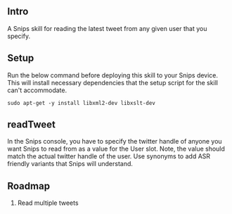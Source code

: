 ## Intro
A Snips skill for reading the latest tweet from any given user that you specify.

## Setup
Run the below command before deploying this skill to your Snips device.  This will install necessary dependencies that the setup script for the skill can't accommodate.

```sudo apt-get -y install libxml2-dev libxslt-dev```



## readTweet
In the Snips console, you have to specify the twitter handle of anyone you want Snips to read from as a value for the User slot.  Note, the value should match the actual twitter handle of the user.  Use synonyms to add ASR friendly variants that Snips will understand.

## Roadmap
1. Read multiple tweets
